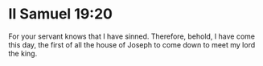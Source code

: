 # II Samuel 19:20

For your servant knows that I have sinned. Therefore, behold, I have come this day, the first of all the house of Joseph to come down to meet my lord the king.
